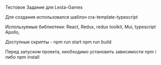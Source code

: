 Тестовое Задание для Lesta-Games

Для создания использовался шаблон cra-template-typescript

Используемые библиотеки:
React,
Redux,
redux toolkit,
Mui,
typescript
Apollo,

Доступные скрипты - 
npm run start 
npm run build

Перед запуском проекта, необходимо установить зависимости npm i либо npm install
